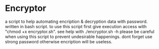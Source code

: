 # Encryptor
a script to help automating encription &amp; decryption data with password. written in bash script.
to use this script first give execution access with "chmod +x encryptor.sh".
see help with ./encryptor.sh -h
please be careful when using this script to prevent undesirable happenings.
dont forget use strong password otherwise encription will be useless.

